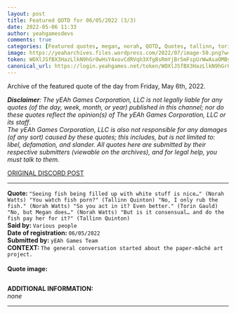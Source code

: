 ```yaml
---
layout: post
title: Featured QOTD for 06/05/2022 (3/3)
date: 2022-05-06 11:33
author: yeahgamesdevs
comments: true
categories: [Featured quotes, megan, norah, QOTD, Quotes, tallinn, torin]
image: https://yeaharchives.files.wordpress.com/2022/07/image-50.png?w=508
token: WOXlJSfBX3HazLlkN9hGr0wHsY4xovCdRVqh3XfgBsRmYjBr5mFspUrWwAsaOMByeIf8bvYbwoP2tJYLnKX1DVp00pW8VwGw4o5D3VIWdB9E6xy2B9uhf2xIriPgjQXLotYp3pvwroAX
canonical_url: https://login.yeahgames.net/token/WOXlJSfBX3HazLlkN9hGr0wHsY4xovCdRVqh3XfgBsRmYjBr5mFspUrWwAsaOMByeIf8bvYbwoP2tJYLnKX1DVp00pW8VwGw4o5D3VIWdB9E6xy2B9uhf2xIriPgjQXLotYp3pvwroAX
---
```

<!-- wp:paragraph -->
<p>Archive of the featured quote of the day from Friday, May 6th, 2022. </p>
<!-- /wp:paragraph -->

<!-- wp:paragraph -->
<p><em><strong>Disclaimer</strong>: The yEAh Games Corporation, LLC is not legally liable for any quotes (of the day, week, month, or year) published in this channel; nor do these quotes reflect the opinion(s) of The yEAh Games Corporation, LLC or its staff</em>.<br><em>The yEAh Games Corporation, LLC is also not responsible for any damages (of any sort) caused by these quotes; this includes, but is not limited to: libel, defamation, and slander. All quotes here are submitted by their respective submitters (viewable on the archives), and for legal help, you must talk to them.</em><br><a href="https://cdn.discordapp.com/attachments/958100064079839303/964566123628609628/unknown.png"></a></p>
<!-- /wp:paragraph -->

<!-- wp:buttons {"layout":{"type":"flex","justifyContent":"left"}} -->
<div class="wp-block-buttons"><!-- wp:button {"textColor":"vivid-cyan-blue","align":"center","style":{"border":{"radius":"18px"}},"className":"is-style-fill"} -->
<div class="wp-block-button aligncenter is-style-fill"><a class="wp-block-button__link has-vivid-cyan-blue-color has-text-color wp-element-button" href="https://discord.com/channels/887052880782176266/958100064079839303/972307057774592020" style="border-radius:18px;">ORIGINAL DISCORD POST</a></div>
<!-- /wp:button --></div>
<!-- /wp:buttons -->

<!-- wp:separator {"align":"center","className":"is-style-wide"} -->
<hr class="wp-block-separator aligncenter has-alpha-channel-opacity is-style-wide" />
<!-- /wp:separator -->

<!-- wp:paragraph -->
<p><strong>Quote: </strong><code>"Seeing fish being filled up with white stuff is nice…" (Norah Watts) "You watch fish porn?" (Tallinn Quinton) "No, I only rub the fish." (Norah Watts) "So you act in it? Even better." (Torin Gauld) "No, but Megan does…" (Norah Watts) "But is it consensual… and do the fish pay her for it?" (Tallinn Quinton)</code><br><strong>Said by: </strong><code>Various people</code><br><strong>Date of registration: </strong><code>06/05/2022</code> <br><strong>Submitted by: </strong><code>yEAh Games Team</code><br><strong>CONTEXT: </strong><code>The general conversation started about the paper-mâché art project.<br></code><br><strong>Quote image:</strong></p>
<!-- /wp:paragraph -->

<!-- wp:image {"id":883,"sizeSlug":"large","linkDestination":"none"} -->
<figure class="wp-block-image size-large"><img src="https://yeaharchives.files.wordpress.com/2022/07/image-50.png?w=508" alt="" class="wp-image-883" /></figure>
<!-- /wp:image -->

<!-- wp:paragraph -->
<p><strong>ADDITIONAL INFORMATION:</strong><br><em>none</em></p>
<!-- /wp:paragraph -->

<!-- wp:separator {"className":"is-style-wide"} -->
<hr class="wp-block-separator has-alpha-channel-opacity is-style-wide" />
<!-- /wp:separator -->
